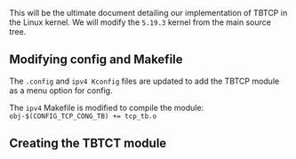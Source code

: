 This will be the ultimate document detailing our implementation of TBTCP in the Linux kernel. We will modify the `5.19.3` kernel from the main source tree. 

## Modifying config and Makefile
The `.config` and `ipv4 Kconfig` files are updated to add the TBTCP module as a menu option for config.

The `ipv4` Makefile is modified to compile the module:
	`obj-$(CONFIG_TCP_CONG_TB) += tcp_tb.o`

## Creating the TBTCT module


